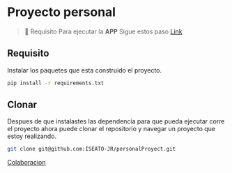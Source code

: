 # Proyecto personal
> :memo: Requisito
Para ejecutar la **APP**
Sigue estos paso 
[Link](https://github.com/ISEATO-JR/Labs-SpeedTest/blob/main/Notas.txt)

## Requisito
Instalar los paquetes que esta construido el proyecto.
```bash
pip install -r requirements.txt
```
## Clonar
Despues de que instalastes las dependencia para que pueda ejecutar corre el proyecto
ahora puede clonar el repositorio y navegar un proyecto que estoy realizando.

```bash
git clone git@github.com:ISEATO-JR/personalProyect.git
```

[Colaboracion](https://excalidraw.com/#room=140036f3d08e8acfa677,hNcW58CYI7mqX2RKzsp7gw)
